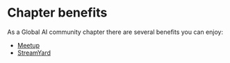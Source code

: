 # Chapter benefits

As a Global AI community chapter there are several benefits you can enjoy:
- [Meetup](benefits/meetup.md)
- [StreamYard](stream) 